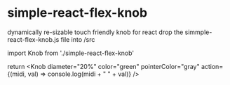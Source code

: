 # simple-react-flex-knob
dynamically re-sizable touch friendly knob for react
drop the simmple-react-flex-knob.js file into /src 

import Knob from './simple-react-flex-knob'

return <Knob diameter="20%" color="green" pointerColor="gray" action={(midi, val) => console.log(midi + " " + val)} />
